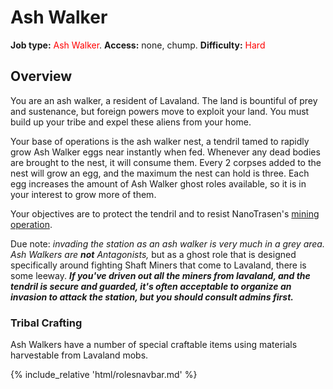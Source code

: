 # Ash Walker
**Job type:** <font color= "#ff0000">Ash Walker</font>. **Access:** none, chump. **Difficulty:** <font color="red">Hard</font>


## Overview

You are an ash walker, a resident of Lavaland. The land is bountiful of prey and sustenance, but foreign powers move to exploit your land. You must build up your tribe and expel these aliens from your home.

Your base of operations is the ash walker nest, a tendril  tamed to rapidly grow Ash Walker eggs near instantly when fed. Whenever any dead bodies are brought to the nest, it will consume them. Every 2 corpses added to the nest will grow an egg, and the maximum the nest can hold is three. Each egg increases the amount of Ash Walker ghost roles available, so it is in your interest to grow more of them. 

Your objectives are to protect the tendril and to resist NanoTrasen's [mining operation](shaft-miner.md).

Due note: *invading the station as an ash walker is very much in a grey area.* *Ash Walkers are **not** Antagonists,* but as a ghost role that is designed specifically around fighting Shaft Miners that come to Lavaland, there is some leeway. ***If you've driven out all the miners from lavaland, and the tendril is secure and guarded, it's often acceptable to organize an invasion to attack the station, but you should consult admins first.***

### Tribal Crafting

Ash Walkers have a number of special craftable items using materials harvestable from Lavaland mobs.

  {% include_relative 'html/rolesnavbar.md' %}


